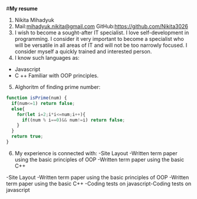 #**My resume**
1. Nikita Mihadyuk
2. Mail:mihadyuk.nikita@gmail.com
   GitHub:https://github.com/Nikita3026
3. I wish to become a sought-after IT specialist. I love self-development in programming. I consider it very important to become a specialist who will be versatile in all areas of IT and will not be too narrowly focused. I consider myself a quickly trained and interested person.
4. I know such languages as:
* Javascript
* C ++
Familiar with OOP principles.
5. Alghoritm of finding prime number:
```javascript
function isPrime(num) {
  if(num<=1) return false;
  else{
    for(let i=2;i*i<=num;i++){
      if((num % i==0)&& num!=i) return false;
    }
  }
  return true;
}
```
6. My experience is connected with:
-Site Layout
-Written term paper using the basic principles of OOP
-Written term paper using the basic C++

-Site Layout
-Written term paper using the basic principles of OOP
-Written term paper using the basic C++
-Coding tests on javascript-Coding tests on javascript
